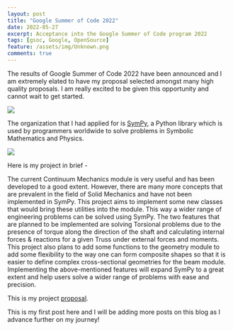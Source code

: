 ```yaml
---
layout: post
title: "Google Summer of Code 2022"
date: 2022-05-27
excerpt: Acceptance into the Google Summer of Code program 2022
tags: [gsoc, Google, OpenSource]
feature: /assets/img/Unknown.png
comments: true
---
```


The results of Google Summer of Code 2022 have been announced and I am extremely elated to have my proposal selected amongst many high quality proposals. I am really excited to be given this opportunity and cannot wait to get started. 

<img src="{{site.baseurl}}/assets/img/Unknown.png">

The organization that I had applied for is [SymPy](https://www.sympy.org/en/index.html), a Python library which is used by programmers worldwide to solve problems in Symbolic Mathematics and Physics. 
 
<img src="{{site.baseurl}}/assets/img/Sympy.png">

Here is my project in brief - 

The current Continuum Mechanics module is very useful and has been developed to a good extent. However, there are many more concepts that are prevalent in the field of Solid Mechanics and have not been implemented in SymPy. This project aims to implement some new classes that would bring these utilities into the module. This way a wider range of engineering problems can be solved using SymPy. The two features that are planned to be implemented are solving Torsional problems due to the presence of torque along the direction of the shaft and calculating internal forces & reactions for a given Truss under external forces and moments. This project also plans to add some functions to the geometry module to add some flexibility to the way one can form composite shapes so that it is easier to define complex cross-sectional geometries for the beam module. Implementing the above-mentioned features will expand SymPy to a great extent and help users solve a wider range of problems with ease and precision.

This is my project [proposal](https://docs.google.com/document/d/1VyWct2qpX7f7snHPCGNlhKAPti7e5cwxj68RytzR5cc/edit#).

This is my first post here and I will be adding more posts on this blog as I advance further on my journey!


